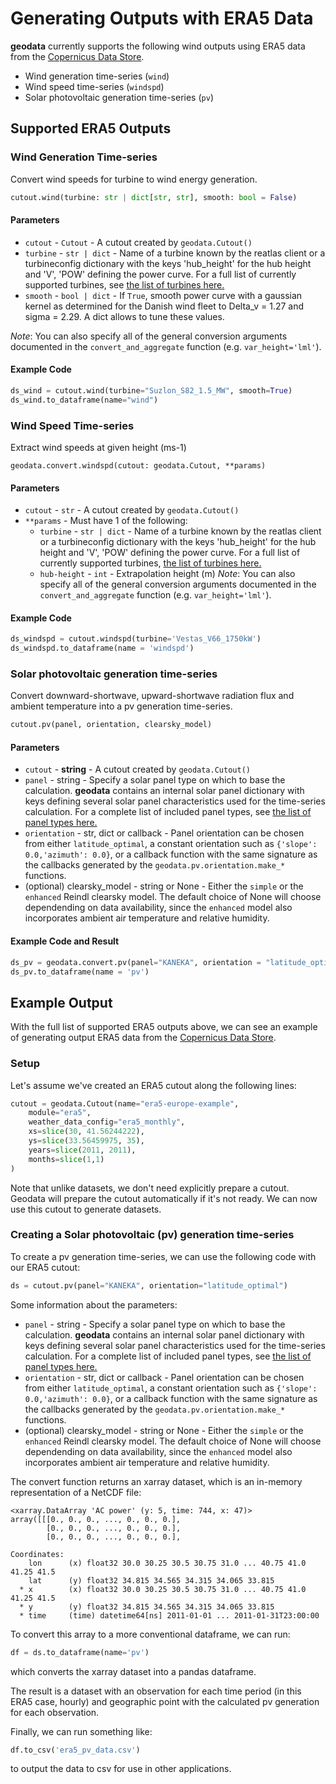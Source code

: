 # Generating Outputs with ERA5 Data

<!-- We may need to overhaul this section after the model module becomes stable! -->

**geodata** currently supports the following wind outputs using ERA5 data from the [Copernicus Data Store](https://cds.climate.copernicus.eu/cdsapp#!/dataset/reanalysis-era5-single-levels?tab=overview).

* Wind generation time-series (`wind`)
* Wind speed time-series (`windspd`)
* Solar photovoltaic generation time-series (`pv`)

## Supported ERA5 Outputs

### Wind Generation Time-series

Convert wind speeds for turbine to wind energy generation.

```python
cutout.wind(turbine: str | dict[str, str], smooth: bool = False)
```

#### Parameters

* `cutout` - `Cutout` -  A cutout created by `geodata.Cutout()`
* `turbine` - `str | dict` - Name of a turbine known by the reatlas client or a turbineconfig dictionary with the keys 'hub_height' for the hub height and 'V', 'POW' defining the power curve.  For a full list of currently supported turbines, see [the list of turbines here.](https://github.com/GeodataTools/geodata/tree/master/src/geodata/resources/windturbine)
* `smooth` - `bool | dict` - If `True`, smooth power curve with a gaussian kernel as determined for the Danish wind fleet to Delta_v = 1.27 and sigma = 2.29. A dict allows to tune these values.

*Note*: You can also specify all of the general conversion arguments documented in the `convert_and_aggregate` function (e.g. `var_height='lml'`).

#### Example Code

```python
ds_wind = cutout.wind(turbine="Suzlon_S82_1.5_MW", smooth=True)
ds_wind.to_dataframe(name="wind")
```

### Wind Speed Time-series

Extract wind speeds at given height (ms-1)


```
geodata.convert.windspd(cutout: geodata.Cutout, **params)
```

#### Parameters

* `cutout` - `str` -  A cutout created by `geodata.Cutout()`
* `**params` - Must have 1 of the following:
    - `turbine` - `str | dict` - Name of a turbine known by the reatlas client or a turbineconfig dictionary with the keys 'hub_height' for the hub height and 'V', 'POW' defining the power curve.  For a full list of currently supported turbines, [the list of turbines here.](https://github.com/GeodataTools/geodata/tree/master/src/geodata/resources/windturbine)
    - `hub-height` - `int` - Extrapolation height (m)
*Note*: You can also specify all of the general conversion arguments documented in the `convert_and_aggregate` function (e.g. `var_height='lml'`).
#### Example Code

```python
ds_windspd = cutout.windspd(turbine='Vestas_V66_1750kW')
ds_windspd.to_dataframe(name = 'windspd')
```


### Solar photovoltaic generation time-series

Convert downward-shortwave, upward-shortwave radiation flux and ambient temperature into a pv generation time-series.

```python
cutout.pv(panel, orientation, clearsky_model)
```

#### Parameters

* `cutout` - **string** -  A cutout created by `geodata.Cutout()`
* `panel` - string - Specify a solar panel type on which to base the calculation.  **geodata** contains an internal solar panel dictionary with keys defining several solar panel characteristics used for the time-series calculation.  For a complete list of included panel types, see [the list of panel types here.](https://github.com/east-winds/geodata/tree/master/geodata/resources/solarpanel)
* `orientation` - str, dict or callback - Panel orientation can be chosen from either `latitude_optimal`, a constant orientation such as `{'slope': 0.0,'azimuth': 0.0}`,  or a callback function with the same signature as the callbacks generated by the `geodata.pv.orientation.make_*` functions.
* (optional) clearsky_model - string or None - 	Either the `simple` or the `enhanced` Reindl clearsky model. The default choice of None will choose dependending on data availability, since the `enhanced` model also incorporates ambient air temperature and relative humidity.

#### Example Code and Result

```python
ds_pv = geodata.convert.pv(panel="KANEKA", orientation = "latitude_optimal")
ds_pv.to_dataframe(name = 'pv')
```

## Example Output

With the full list of supported ERA5 outputs above, we can see an example of generating output ERA5 data from the [Copernicus Data Store](https://cds.climate.copernicus.eu/cdsapp#!/dataset/reanalysis-era5-single-levels?tab=overview).


### Setup

Let's assume we've created an ERA5 cutout along the following lines:

```python
cutout = geodata.Cutout(name="era5-europe-example",
    module="era5",
    weather_data_config="era5_monthly",
    xs=slice(30, 41.56244222),
    ys=slice(33.56459975, 35),
    years=slice(2011, 2011),
    months=slice(1,1)
)
```

Note that unlike datasets, we don't need explicitly prepare a cutout. Geodata will prepare the cutout automatically if it's not ready. We can now use this cutout to generate datasets.

### Creating a Solar photovoltaic (pv) generation time-series

To create a pv generation time-series, we can use the following code with our ERA5 cutout:


```python
ds = cutout.pv(panel="KANEKA", orientation="latitude_optimal")
```

Some information about the parameters:
* `panel` - string - Specify a solar panel type on which to base the calculation.  **geodata** contains an internal solar panel dictionary with keys defining several solar panel characteristics used for the time-series calculation.  For a complete list of included panel types, see [the list of panel types here.](https://github.com/east-winds/geodata/tree/master/geodata/resources/solarpanel)
* `orientation` - str, dict or callback - Panel orientation can be chosen from either `latitude_optimal`, a constant orientation such as `{'slope': 0.0,'azimuth': 0.0}`,  or a callback function with the same signature as the callbacks generated by the `geodata.pv.orientation.make_*` functions.
* (optional) clearsky_model - string or None - 	Either the `simple` or the `enhanced` Reindl clearsky model. The default choice of None will choose dependending on data availability, since the `enhanced` model also incorporates ambient air temperature and relative humidity.


The convert function returns an xarray dataset, which is an in-memory representation of a NetCDF file:

```
<xarray.DataArray 'AC power' (y: 5, time: 744, x: 47)>
array([[[0., 0., 0., ..., 0., 0., 0.],
        [0., 0., 0., ..., 0., 0., 0.],
        [0., 0., 0., ..., 0., 0., 0.],

Coordinates:
    lon      (x) float32 30.0 30.25 30.5 30.75 31.0 ... 40.75 41.0 41.25 41.5
    lat      (y) float32 34.815 34.565 34.315 34.065 33.815
  * x        (x) float32 30.0 30.25 30.5 30.75 31.0 ... 40.75 41.0 41.25 41.5
  * y        (y) float32 34.815 34.565 34.315 34.065 33.815
  * time     (time) datetime64[ns] 2011-01-01 ... 2011-01-31T23:00:00
```

To convert this array to a more conventional dataframe, we can run:

```python
df = ds.to_dataframe(name='pv')
```

which converts the xarray dataset into a pandas dataframe.


The result is a dataset with an observation for each time period (in this ERA5 case, hourly) and geographic point with the calculated pv generation for each observation.

Finally, we can run something like:

```python
df.to_csv('era5_pv_data.csv')
```

to output the data to csv for use in other applications.
